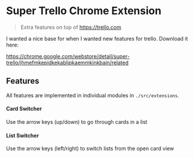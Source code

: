 # Super Trello Chrome Extension

> Extra features on top of https://trello.com

I wanted a nice base for when I wanted new features for trello. Download it here:

https://chrome.google.com/webstore/detail/super-trello/jhmefmkepidkekablipkaemmkinkbain/related

## Features

All features are implemented in individual modules in `./src/extensions`.


#### Card Switcher

Use the arrow keys (up/down) to go through cards in a list

#### List Switcher

Use the arrow keys (left/right) to switch lists from the open card view
